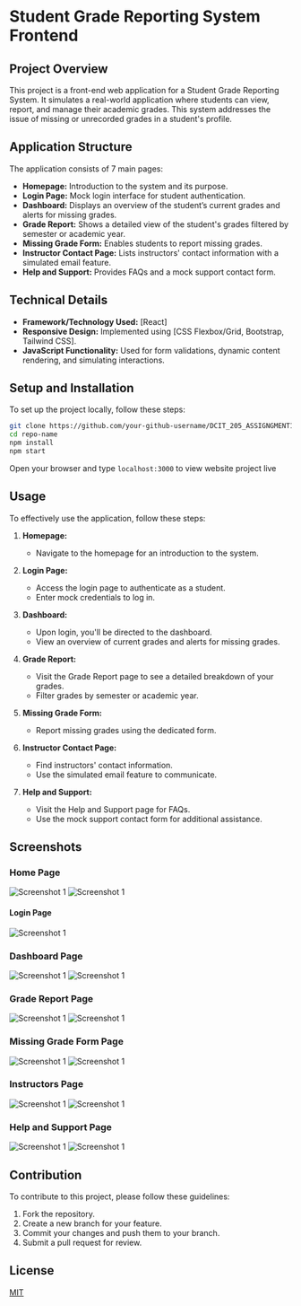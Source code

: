 # Student Grade Reporting System Frontend

## Project Overview

This project is a front-end web application for a Student Grade Reporting System. It simulates a real-world application where students can view, report, and manage their academic grades. This system addresses the issue of missing or unrecorded grades in a student's profile.

## Application Structure

The application consists of 7 main pages:

- **Homepage:** Introduction to the system and its purpose.
- **Login Page:** Mock login interface for student authentication.
- **Dashboard:** Displays an overview of the student’s current grades and alerts for missing grades.
- **Grade Report:** Shows a detailed view of the student's grades filtered by semester or academic year.
- **Missing Grade Form:** Enables students to report missing grades.
- **Instructor Contact Page:** Lists instructors' contact information with a simulated email feature.
- **Help and Support:** Provides FAQs and a mock support contact form.

## Technical Details

- **Framework/Technology Used:** [React]
- **Responsive Design:** Implemented using [CSS Flexbox/Grid, Bootstrap, Tailwind CSS].
- **JavaScript Functionality:** Used for form validations, dynamic content rendering, and simulating interactions.

## Setup and Installation

To set up the project locally, follow these steps:

```bash
git clone https://github.com/your-github-username/DCIT_205_ASSIGNGMENT1.git
cd repo-name
npm install
npm start
```

Open your browser and type ```localhost:3000``` to view website project live

## Usage

To effectively use the application, follow these steps:

1. **Homepage:**
   - Navigate to the homepage for an introduction to the system.

2. **Login Page:**
   - Access the login page to authenticate as a student.
   - Enter mock credentials to log in.

3. **Dashboard:**
   - Upon login, you'll be directed to the dashboard.
   - View an overview of current grades and alerts for missing grades.

4. **Grade Report:**
   - Visit the Grade Report page to see a detailed breakdown of your grades.
   - Filter grades by semester or academic year.

5. **Missing Grade Form:**
   - Report missing grades using the dedicated form.

6. **Instructor Contact Page:**
   - Find instructors' contact information.
   - Use the simulated email feature to communicate.

7. **Help and Support:**
   - Visit the Help and Support page for FAQs.
   - Use the mock support contact form for additional assistance.

## Screenshots

### Home Page
![Screenshot 1](./frontend-grading-assignment/public/Capture.JPG)
![Screenshot 1](./frontend-grading-assignment/public/home.JPG)

#### Login Page
![Screenshot 1](./frontend-grading-assignment/public/Login.JPG)

### Dashboard Page
![Screenshot 1](./frontend-grading-assignment/public/dashboard.JPG)
![Screenshot 1](./frontend-grading-assignment/public/dashboard1.JPG)

### Grade Report Page
![Screenshot 1](./frontend-grading-assignment/public/report.JPG)
![Screenshot 1](./frontend-grading-assignment/public/report1.JPG)

### Missing Grade Form Page
![Screenshot 1](./frontend-grading-assignment/public/missing.JPG)
![Screenshot 1](./frontend-grading-assignment/public/missing1.JPG)

### Instructors Page
![Screenshot 1](./frontend-grading-assignment/public/contact.JPG)
![Screenshot 1](./frontend-grading-assignment/public/contact1.JPG)

### Help and Support Page
![Screenshot 1](./frontend-grading-assignment/public/help.JPG)
![Screenshot 1](./frontend-grading-assignment/public/help1.JPG)
   
## Contribution

To contribute to this project, please follow these guidelines:

1. Fork the repository.
2. Create a new branch for your feature.
3. Commit your changes and push them to your branch.
4. Submit a pull request for review.

## License

[MIT](https://choosealicense.com/licenses/mit/)